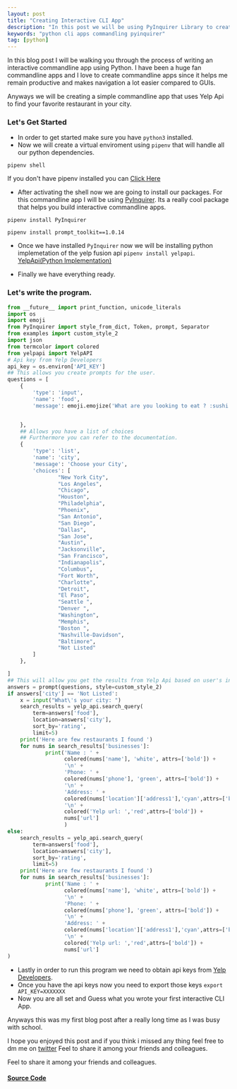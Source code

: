 ```yaml
---
layout: post
title: "Creating Interactive CLI App"
description: "In this post we will be using PyInquirer Library to create an interactive cli app."
keywords: "python cli apps commandling pyinquirer"
tag: [python]
---
```


In this blog post I will be walking you through the process of writing an interactive commandline app using Python. I have been a huge fan commandline apps and I love to create commandline apps since it helps me remain productive and makes navigation a lot easier compared to GUIs.

Anyways we will be creating a simple commandline app that uses Yelp Api to find your favorite restaurant in your city.

### Let's Get Started
- In order to get started make sure you have `python3` installed.
- Now we will create a virtual enviroment using `pipenv` that will handle all our python dependencies.

```console
pipenv shell
```

If you don't have pipenv installed you can  [Click Here](https://pipenv.readthedocs.io/en/latest/)

- After activating the shell now we are going to install our packages. For this commandline app I will be using [PyInquirer](https://github.com/CITGuru/PyInquirer). Its a really cool package that helps you build interactive commandline apps.

```console
pipenv install PyInquirer
```

```console
pipenv install prompt_toolkit==1.0.14
```

- Once we have installed `PyInquirer` now we will be installing python implemetation of the yelp fusion api `pipenv install yelpapi`.
[YelpApi(Python Implementation)](https://github.com/gfairchild/yelpapi)

- Finally we have everything ready.

### Let's write the program.

```python
from __future__ import print_function, unicode_literals
import os
import emoji
from PyInquirer import style_from_dict, Token, prompt, Separator
from examples import custom_style_2
import json
from termcolor import colored
from yelpapi import YelpAPI
# Api key from Yelp Developers
api_key = os.environ['API_KEY']
## This allows you create prompts for the user.
questions = [
    {
        'type': 'input',
        'name': 'food',
        'message': emoji.emojize('What are you looking to eat ? :sushi:,:pizza:,:hamburger:'),


    },
    ## Allows you have a list of choices 
    ## Furthermore you can refer to the documentation.
    {
        'type': 'list',
        'name': 'city',
        'message': 'Choose your City',
        'choices': [
                "New York City",
                "Los Angeles",
                "Chicago",
                "Houston",
                "Philadelphia",
                "Phoenix",
                "San Antonio",
                "San Diego",
                "Dallas",
                "San Jose",
                "Austin",
                "Jacksonville",
                "San Francisco",
                "Indianapolis",
                "Columbus",
                "Fort Worth",
                "Charlotte",
                "Detroit",
                "El Paso",
                "Seattle ",
                "Denver ",
                "Washington",
                "Memphis",
                "Boston ",
                "Nashville-Davidson",
                "Baltimore",
                "Not Listed"
        ]
    },

]
## This will allow you get the results from Yelp Api based on user's input.
answers = prompt(questions, style=custom_style_2)
if answers['city'] == 'Not Listed':
    x = input("What\'s your city: ")
    search_results = yelp_api.search_query(
        term=answers['food'],
        location=answers['city'],
        sort_by='rating',
        limit=5)
    print('Here are few restaurants I found ')
    for nums in search_results['businesses']:
            print('Name : ' +
                  colored(nums['name'], 'white', attrs=['bold']) +
                  '\n' +
                  'Phone: ' +
                  colored(nums['phone'], 'green', attrs=['bold']) +
                  '\n' +
                  'Address: ' +
                  colored(nums['location']['address1'],'cyan',attrs=['bold']) +
                  '\n' +
                  colored('Yelp url: ','red',attrs=['bold']) +
                  nums['url']
                  )
else:
    search_results = yelp_api.search_query(
        term=answers['food'],
        location=answers['city'],
        sort_by='rating',
        limit=5)
    print('Here are few restaurants I found ')
    for nums in search_results['businesses']:
            print('Name : ' +
                  colored(nums['name'], 'white', attrs=['bold']) +
                  '\n' +
                  'Phone: ' +
                  colored(nums['phone'], 'green', attrs=['bold']) +
                  '\n' +
                  'Address: ' +
                  colored(nums['location']['address1'],'cyan',attrs=['bold']) +
                  '\n' +
                  colored('Yelp url: ','red',attrs=['bold']) +
                  nums['url']
)
```

* Lastly in order to run this program we need to obtain api keys from [Yelp Developers](https://www.yelp.com/developers).
* Once you have the api keys now you need to export those keys `export API_KEY=XXXXXXX`
* Now you are all set and Guess what you wrote your first interactive CLI App.


Anyways this was my first blog post after a really long time as I was busy with school.

I hope you enjoyed this post and if you think i missed any thing feel free to dm me on [twitter](https://twitter.com/) 
Feel to share it among your friends and colleagues.


Feel to share it among your friends and colleagues.

#### [Source Code](https://github.com/mraza007/yelp-cli)
